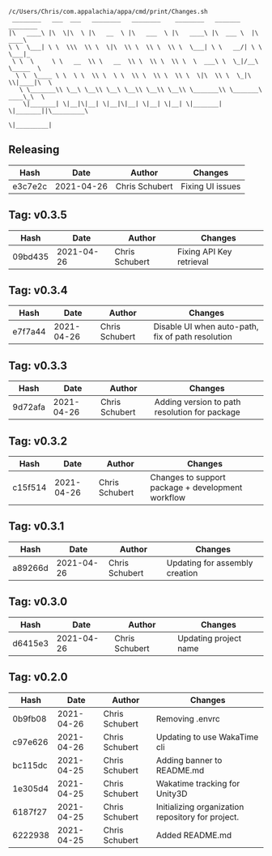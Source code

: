 ```
/c/Users/Chris/com.appalachia/appa/cmd/print/Changes.sh
 ________   ___  ___   ________   ________    ________   _______    ________      
|\   ____\ |\  \|\  \ |\   __  \ |\   ___  \ |\   ____\ |\  ___ \  |\   ____\     
\ \  \___| \ \  \\\  \\ \  \|\  \\ \  \\ \  \\ \  \___| \ \   __/| \ \  \___|_    
 \ \  \     \ \   __  \\ \   __  \\ \  \\ \  \\ \  \  ___\ \  \_|/__\ \_____  \   
  \ \  \____ \ \  \ \  \\ \  \ \  \\ \  \\ \  \\ \  \|\  \\ \  \_|\ \\|____|\  \  
   \ \_______\\ \__\ \__\\ \__\ \__\\ \__\\ \__\\ \_______\\ \_______\ ____\_\  \ 
    \|_______| \|__|\|__| \|__|\|__| \|__| \|__| \|_______| \|_______||\_________\
                                                                      \|_________|
```
## Releasing
| Hash | Date | Author | Changes |
|------|------|--------|---------|
| e3c7e2c | 2021-04-26 | Chris Schubert | Fixing UI issues |


 ## Tag: v0.3.5
| Hash | Date | Author | Changes |
|------|------|--------|---------|
| 09bd435 | 2021-04-26 | Chris Schubert | Fixing API Key retrieval |


 ## Tag: v0.3.4
| Hash | Date | Author | Changes |
|------|------|--------|---------|
| e7f7a44 | 2021-04-26 | Chris Schubert | Disable UI when auto-path, fix of path resolution |


 ## Tag: v0.3.3
| Hash | Date | Author | Changes |
|------|------|--------|---------|
| 9d72afa | 2021-04-26 | Chris Schubert | Adding version to path resolution for package |


 ## Tag: v0.3.2
| Hash | Date | Author | Changes |
|------|------|--------|---------|
| c15f514 | 2021-04-26 | Chris Schubert | Changes to support package + development workflow |


 ## Tag: v0.3.1
| Hash | Date | Author | Changes |
|------|------|--------|---------|
| a89266d | 2021-04-26 | Chris Schubert | Updating for assembly creation |


 ## Tag: v0.3.0
| Hash | Date | Author | Changes |
|------|------|--------|---------|
| d6415e3 | 2021-04-26 | Chris Schubert | Updating project name |


 ## Tag: v0.2.0
| Hash | Date | Author | Changes |
|------|------|--------|---------|
| 0b9fb08 | 2021-04-26 | Chris Schubert | Removing .envrc |
| c97e626 | 2021-04-26 | Chris Schubert | Updating to use WakaTime cli |
| bc115dc | 2021-04-25 | Chris Schubert | Adding banner to README.md |
| 1e305d4 | 2021-04-25 | Chris Schubert | Wakatime tracking for Unity3D |
| 6187f27 | 2021-04-25 | Chris Schubert | Initializing organization repository for project. |
| 6222938 | 2021-04-25 | Chris Schubert | Added README.md |
